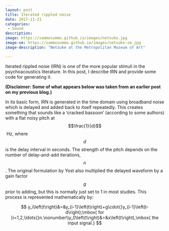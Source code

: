 ```yaml
---
layout: post
title: Iterated rippled noise
date: 2017-11-21
categories:
 - Sound
description:
image: https://sammosummo.github.io/images/netsuke.jpg
image-sm: https://sammosummo.github.io/images/netsuke-sm.jpg
image-description: "Netsuke at the Metropolitan Museum of Art"

---
```

Iterated rippled noise (IRN) is one of the more popular stimuli in the psychoacoustics literature. In this post, I describe IRN and provide some code for generating it.

**(Disclaimer: Some of what appears below was taken from an earlier post on my previous blog.)**


In its basic form, IRN is generated in the time domain using broadband noise which is delayed and added back to itself repeatedly. This creates something that sounds like a ‘cracked bassoon’ (according to some authors) with a flat noisy pitch at $$\frac{1}{d}$$ Hz, where $$d$$ is the delay interval in seconds. The strength of the pitch depends on the number of delay-and-add iterations, $$n$$. The original formulation by Yost also multiplied the delayed waveform by a gain factor $$g$$ prior to adding, but this is normally just set to 1 in most studies. This process is represented mathematically by:

$$
y_i\left(t\right)&=&y_{i-1}\left(t\right)+g\cdot{}y_{i-1}\left(t-d\right);\mbox{ for }i=1,2,\ldots{}n.\nonumber\\y_0\left(t\right)&=&x\left(t\right),\mbox{ the input signal.}
$$
